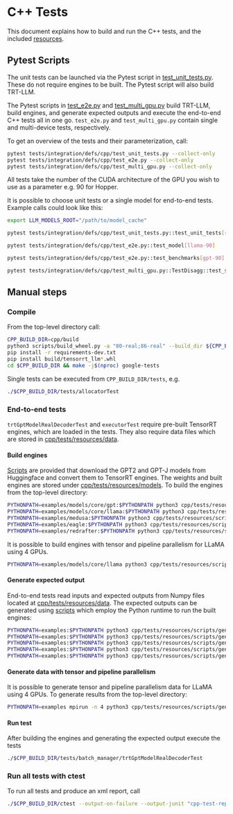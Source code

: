 # C++ Tests

This document explains how to build and run the C++ tests, and the included [resources](resources).

## Pytest Scripts

The unit tests can be launched via the Pytest script in [test_unit_tests.py](../../tests/integration/defs/cpp/test_unit_tests.py). These do not require engines to be built. The Pytest script will also build TRT-LLM.

The Pytest scripts in [test_e2e.py](../../tests/integration/defs/cpp/test_e2e.py) and [test_multi_gpu.py](../../tests/integration/defs/cpp/test_multi_gpu.py) build TRT-LLM, build engines, and generate expected outputs and execute the end-to-end C++ tests all in one go.
`test_e2e.py` and `test_multi_gpu.py` contain single and multi-device tests, respectively.

To get an overview of the tests and their parameterization, call:

```bash
pytest tests/integration/defs/cpp/test_unit_tests.py --collect-only
pytest tests/integration/defs/cpp/test_e2e.py --collect-only
pytest tests/integration/defs/cpp/test_multi_gpu.py --collect-only
```

All tests take the number of the CUDA architecture of the GPU you wish to use as a parameter e.g. 90 for Hopper.

It is possible to choose unit tests or a single model for end-to-end tests.
Example calls could look like this:

```bash
export LLM_MODELS_ROOT="/path/to/model_cache"

pytest tests/integration/defs/cpp/test_unit_tests.py::test_unit_tests[runtime-90]

pytest tests/integration/defs/cpp/test_e2e.py::test_model[llama-90]

pytest tests/integration/defs/cpp/test_e2e.py::test_benchmarks[gpt-90]

pytest tests/integration/defs/cpp/test_multi_gpu.py::TestDisagg::test_symmetric_executor[gpt-mpi_kvcache-90]
```

## Manual steps

### Compile

From the top-level directory call:

```bash
CPP_BUILD_DIR=cpp/build
python3 scripts/build_wheel.py -a "80-real;86-real" --build_dir ${CPP_BUILD_DIR}
pip install -r requirements-dev.txt
pip install build/tensorrt_llm*.whl
cd $CPP_BUILD_DIR && make -j$(nproc) google-tests
```

Single tests can be executed from `CPP_BUILD_DIR/tests`, e.g.

```bash
./$CPP_BUILD_DIR/tests/allocatorTest
```

### End-to-end tests

`trtGptModelRealDecoderTest` and `executorTest` require pre-built TensorRT engines, which are loaded in the tests. They also require data files which are stored in [cpp/tests/resources/data](resources/data).

#### Build engines

[Scripts](resources/scripts) are provided that download the GPT2 and GPT-J models from Huggingface and convert them to TensorRT engines.
The weights and built engines are stored under [cpp/tests/resources/models](resources/models).
To build the engines from the top-level directory:

```bash
PYTHONPATH=examples/models/core/gpt:$PYTHONPATH python3 cpp/tests/resources/scripts/build_gpt_engines.py
PYTHONPATH=examples/models/core/llama:$PYTHONPATH python3 cpp/tests/resources/scripts/build_llama_engines.py
PYTHONPATH=examples/medusa:$PYTHONPATH python3 cpp/tests/resources/scripts/build_medusa_engines.py
PYTHONPATH=examples/eagle:$PYTHONPATH python3 cpp/tests/resources/scripts/build_eagle_engines.py
PYTHONPATH=examples/redrafter:$PYTHONPATH python3 cpp/tests/resources/scripts/build_redrafter_engines.py
```

It is possible to build engines with tensor and pipeline parallelism for LLaMA using 4 GPUs.

```bash
PYTHONPATH=examples/models/core/llama python3 cpp/tests/resources/scripts/build_llama_engines.py --only_multi_gpu
```

#### Generate expected output

End-to-end tests read inputs and expected outputs from Numpy files located at [cpp/tests/resources/data](resources/data). The expected outputs can be generated using [scripts](resources/scripts) which employ the Python runtime to run the built engines:

```bash
PYTHONPATH=examples:$PYTHONPATH python3 cpp/tests/resources/scripts/generate_expected_gpt_output.py
PYTHONPATH=examples:$PYTHONPATH python3 cpp/tests/resources/scripts/generate_expected_llama_output.py
PYTHONPATH=examples:$PYTHONPATH python3 cpp/tests/resources/scripts/generate_expected_medusa_output.py
PYTHONPATH=examples:$PYTHONPATH python3 cpp/tests/resources/scripts/generate_expected_eagle_output.py
PYTHONPATH=examples:$PYTHONPATH python3 cpp/tests/resources/scripts/generate_expected_redrafter_output.py
```

#### Generate data with tensor and pipeline parallelism

It is possible to generate tensor and pipeline parallelism data for LLaMA using 4 GPUs. To generate results from the top-level directory:

```bash
PYTHONPATH=examples mpirun -n 4 python3 cpp/tests/resources/scripts/generate_expected_llama_output.py --only_multi_gpu
```

#### Run test

After building the engines and generating the expected output execute the tests

```bash
./$CPP_BUILD_DIR/tests/batch_manager/trtGptModelRealDecoderTest
```

### Run all tests with ctest

To run all tests and produce an xml report, call

```bash
./$CPP_BUILD_DIR/ctest --output-on-failure --output-junit "cpp-test-report.xml"
```
